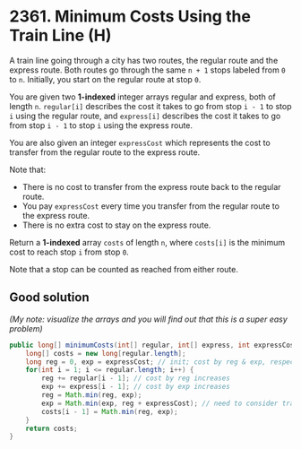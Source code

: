 # 2361. Minimum Costs Using the Train Line (H)
A train line going through a city has two routes, the regular route and the express route. Both routes go through the same ```n + 1``` stops labeled from ```0``` to ```n```. Initially, you start on the regular route at stop ```0```.

You are given two **1-indexed** integer arrays regular and express, both of length ```n```. ```regular[i]``` describes the cost it takes to go from stop ```i - 1``` to stop ```i``` using the regular route, and ```express[i]``` describes the cost it takes to go from stop ```i - 1``` to stop ```i``` using the express route.

You are also given an integer ```expressCost``` which represents the cost to transfer from the regular route to the express route.

Note that:

- There is no cost to transfer from the express route back to the regular route.
- You pay ```expressCost``` every time you transfer from the regular route to the express route.
- There is no extra cost to stay on the express route.

Return a **1-indexed** array ```costs``` of length ```n```, where ```costs[i]``` is the minimum cost to reach stop ```i``` from stop ```0```.

Note that a stop can be counted as reached from either route.

## Good solution

*(My note: visualize the arrays and you will find out that this is a super easy problem)*
```java
public long[] minimumCosts(int[] regular, int[] express, int expressCost) {
    long[] costs = new long[regular.length];
    long reg = 0, exp = expressCost; // init; cost by reg & exp, respectively
    for(int i = 1; i <= regular.length; i++) {
        reg += regular[i - 1]; // cost by reg increases
        exp += express[i - 1]; // cost by exp increases
        reg = Math.min(reg, exp);
        exp = Math.min(exp, reg + expressCost); // need to consider transfer cost
        costs[i - 1] = Math.min(reg, exp);
    }
    return costs;
}
```